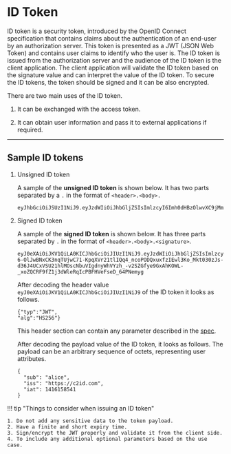 # ID Token

ID token is a security token, introduced by the OpenID Connect specification that contains claims about the authentication
of an end-user by an authorization server. This token is presented as a JWT (JSON Web Token) and contains user claims to 
identify who the user is. The ID token is issued from the authorization server and the audience
of the ID token is the client application. The client application will validate the ID token based on the signature value
and can interpret the value of the ID token. To secure the ID tokens, the token should be signed and it can be also encrypted.

There are two main uses of the ID token.

1. It can be exchanged with the access token.

2. It can obtain user information and pass it to external applications if required.

---

## Sample ID tokens

1. Unsigned ID token

    A sample of the **unsigned ID token** is shown below. It has two parts separated by a `.` in the format of 
`<header>.<body>.`

    ```
    eyJhbGciOiJSUzI1NiJ9.eyJzdWIiOiJhbGljZSIsImlzcyI6Imh0dHBzOlwvXC9jMmlkLmNvbSIsImlhdCI6MTQxNjE1ODU0MX0
    ```


2. Signed ID token

    A sample of the **signed ID token** is shown below. It has three parts separated by `.` in the format of `<header>.<body>.<signature>`.

    ```
    eyJ0eXAiOiJKV1QiLA0KICJhbGciOiJIUzI1NiJ9.eyJzdWIiOiJhbGljZSIsImlzcyI6Imh0dHBzOlwvXC9jMmlkLmNvbSIsImlhdCI6MTQxNjE1ODU0MX0.iTf0eDBF-6-OlJwBNxCK3nqTUjwC71-KpqXVr21tlIQq4_ncoPODQxuxfzIEwl3Ko_Mkt030zJs-d36J4UCxVSU21hlMOscNbuVIgdnyWhVYzh_-v2SZGfye9GxAhKOWL-_xoZQCRF9fZ1j3dWleRqIcPBFHVeFseD_64PNemyg
    ```

    After decoding the header value `eyJ0eXAiOiJKV1QiLA0KICJhbGciOiJIUzI1NiJ9`  of the ID token it looks as follows.

    ```
    {"typ":"JWT",
    "alg":"HS256"}
    ```
    This header section can contain any parameter described in the [spec](https://tools.ietf.org/html/rfc7515#section-4.1).

    After decoding the payload value of the ID token, it looks as follows.  The payload can be an arbitrary sequence of octets, representing user attributes.

    ```
    {
      "sub": "alice",
      "iss": "https://c2id.com",
      "iat": 1416158541
    }
    ```

!!! tip "Things to consider when issuing an ID token"

    1. Do not add any sensitive data to the token payload.
    2. Have a finite and short expiry time.
    3. Sign/encrypt the JWT properly and validate it from the client side.
    4. To include any additional optional parameters based on the use case.
